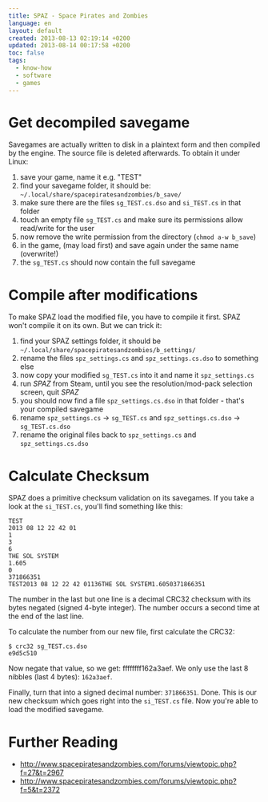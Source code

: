```yaml
---
title: SPAZ - Space Pirates and Zombies
language: en
layout: default
created: 2013-08-13 02:19:14 +0200
updated: 2013-08-14 00:17:58 +0200
toc: false
tags:
  - know-how
  - software
  - games
---
```

Get decompiled savegame
=======================

Savegames are actually written to disk in a plaintext form and then compiled by the engine. The source file is deleted
afterwards. To obtain it under Linux:

1. save your game, name it e.g. "TEST"
1. find your savegame folder, it should be: `~/.local/share/spacepiratesandzombies/b_save/`
1. make sure there are the files `sg_TEST.cs.dso` and `si_TEST.cs` in that folder
1. touch an empty file `sg_TEST.cs` and make sure its permissions allow read/write for the user
1. now remove the write permission from the directory (`chmod a-w b_save`)
1. in the game, (may load first) and save again under the same name (overwrite!)
1. the `sg_TEST.cs` should now contain the full savegame


Compile after modifications
===========================

To make SPAZ load the modified file, you have to compile it first. SPAZ won't compile it on its own. But we can trick it:

1. find your SPAZ settings folder, it should be `~/.local/share/spacepiratesandzombies/b_settings/`
1. rename the files `spz_settings.cs` and `spz_settings.cs.dso` to something else
1. now copy your modified `sg_TEST.cs` into it and name it `spz_settings.cs`
1. run *SPAZ* from Steam, until you see the resolution/mod-pack selection screen, quit *SPAZ*
1. you should now find a file `spz_settings.cs.dso` in that folder - that's your compiled savegame
1. rename `spz_settings.cs` → `sg_TEST.cs` and `spz_settings.cs.dso` → `sg_TEST.cs.dso`
1. rename the original files back to `spz_settings.cs` and `spz_settings.cs.dso`


Calculate Checksum
==================

SPAZ does a primitive checksum validation on its savegames. If you take a look at the `si_TEST.cs`, you'll find
something like this:

~~~
TEST
2013 08 12 22 42 01
1
3
6
THE SOL SYSTEM
1.605
0
371866351
TEST2013 08 12 22 42 01136THE SOL SYSTEM1.6050371866351
~~~

The number in the last but one line is a decimal CRC32 checksum with its bytes negated (signed 4-byte integer). The
number occurs a second time at the end of the last line.

To calculate the number from our new file, first calculate the CRC32:

~~~
$ crc32 sg_TEST.cs.dso
e9d5c510
~~~

Now negate that value, so we get: ffffffff162a3aef. We only use the last 8 nibbles (last 4 bytes): `162a3aef`.

Finally, turn that into a signed decimal number: `371866351`. Done. This is our new checksum which goes right into
the `si_TEST.cs` file. Now you're able to load the modified savegame.


Further Reading
===============

* http://www.spacepiratesandzombies.com/forums/viewtopic.php?f=27&t=2967
* http://www.spacepiratesandzombies.com/forums/viewtopic.php?f=5&t=2372
